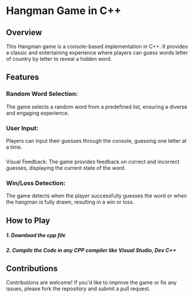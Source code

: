 <h1>Hangman Game in C++</h1>
<h2>Overview</h2>
This Hangman game is a console-based implementation in C++. It provides a classic and entertaining experience where players can guess words letter of country by letter to reveal a hidden word.

<h2>Features</h2>
<h3>Random Word Selection:</h3> The game selects a random word from a predefined list, ensuring a diverse and engaging experience.
<h3>User Input:</h3> Players can input their guesses through the console, guessing one letter at a time.
<h3></h3>Visual Feedback:</h3> The game provides feedback on correct and incorrect guesses, displaying the current state of the word.
<h3>Win/Loss Detection:</h3> The game detects when the player successfully guesses the word or when the hangman is fully drawn, resulting in a win or loss.

<h2>How to Play</h2>
<h5>1. Download the cpp file</h5>
<h5>2. Compile the Code in any CPP compiler like Visual Studio, Dev C++</h5>

<h2>Contributions</h2>
Contributions are welcome! If you'd like to improve the game or fix any issues, please fork the repository and submit a pull request.
